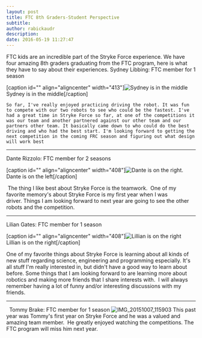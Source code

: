 ```yaml
---
layout: post
title: FTC 8th Graders-Student Perspective
subtitle:
author: rabickaudr
description:
date: 2016-05-19 11:27:47
---
```


FTC kids are an incredible part of the Stryke Force experience. We have four amazing 8th graders graduating from the FTC program, here is what they have to say about their experiences. Sydney Libbing: FTC member for 1 season

[caption id="" align="aligncenter" width="413"]![Sydney is in the middle](https://ci3.googleusercontent.com/proxy/XFDKUjxhXeir8aCLuL2Ry9a-FhzbaLteC51a3hyLlYL8QSpCV3qeiXBB4IuD-u9dmhLlZ0Ki21RfwRhkO6THWNP33km50bXFclX570a4yiUh5kdM=s0-d-e1-ft#http://strykeforce.org/wp-content/uploads/2015/12/100_3319.jpg) Sydney is in the middle[/caption]




    So far, I've really enjoyed practicing driving the robot. It was fun to compete with our two robots to see who could be the fastest. I've had a great time in Stryke Force so far, at one of the competitions it was our team and another partnered against our other team and our partners other team. It basically came down to who could do the best driving and who had the best start. I'm looking forward to getting the next competition in the coming FRC season and figuring out what design will work best

* * *

Dante Rizzolo: FTC member for 2 seasons

[caption id="" align="aligncenter" width="408"]![Dante is on the right.](https://ci6.googleusercontent.com/proxy/KNGNPF6FYecvvlCuc9bYLcYo2LkEtZiiXZMVGlEBd5Tyo_dz3mjzovvVKDMcaOIoibpqoh8VodpqZgiiB-AY_e2eHXDSQW0kUVznFGaGcHC31bGU=s0-d-e1-ft#http://strykeforce.org/wp-content/uploads/2015/11/100_3156.jpg) Dante is on the left[/caption]


 The thing I like best about Stryke Force is the teamwork.  One of my favorite memory's about Stryke Force is my first year when I was driver. Things I am looking forward to next year are going to see the other robots and the competition.

* * *

Lilian Gates: FTC member for 1 season

[caption id="" align="aligncenter" width="408"]![Lillian is on the right](https://ci6.googleusercontent.com/proxy/2ptF-Rpx4MUMo1a7iVTJsxGZTxUBYgljydQ3e5ANRNB6-f0eKldI3djrrUGgtLlahZkIuJcBR4rQDej7hNMX4PXdBs4nHrRmFtsUZWFOtyQZkuTiEZXR1OFzVzMh2o0=s0-d-e1-ft#http://strykeforce.org/wp-content/uploads/2015/09/IMG_20150921_191134.jpg) Lillian is on the right[/caption]

One of my favorite things about Stryke Force is learning about all kinds of new stuff regarding science, engineering and programming especially. It's all stuff I'm really interested in, but didn't have a good way to learn about before. Some things that I am looking forward to are learning more about robotics and making more friends that I share interests with.  I will always remember having a lot of funny and/or interesting discussions with my friends.

* * *

  Tommy Brake: FTC member for 1 season ![IMG_20151007_115903](/wp-content/uploads/2015/10/IMG_20151007_115903.jpg) This past year was Tommy's first year on Stryke Force and he was a valued and amazing team member.  He greatly enjoyed watching the competitions. The FTC program will miss him next year.

